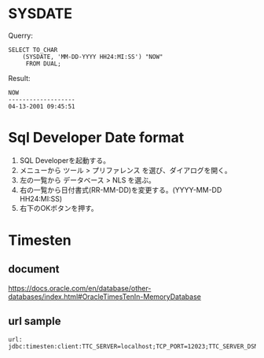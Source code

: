 # SYSDATE
Querry:
```Shell
SELECT TO_CHAR
    (SYSDATE, 'MM-DD-YYYY HH24:MI:SS') "NOW"
     FROM DUAL;
```

Result:
```Shell
NOW
-------------------
04-13-2001 09:45:51
```


# Sql Developer Date format
1. SQL Developerを起動する。
2. メニューから ツール > プリファレンス を選び、ダイアログを開く。
3. 左の一覧から データベース > NLS を選ぶ。
4. 右の一覧から日付書式(RR-MM-DD)を変更する。(YYYY-MM-DD HH24:MI:SS)
5. 右下のOKボタンを押す。

# Timesten
## document
https://docs.oracle.com/en/database/other-databases/index.html#OracleTimesTenIn-MemoryDatabase


## url sample
```
url: jdbc:timesten:client:TTC_SERVER=localhost;TCP_PORT=12023;TTC_SERVER_DSN=my_dsn;UID=hello;PWD=world;
```